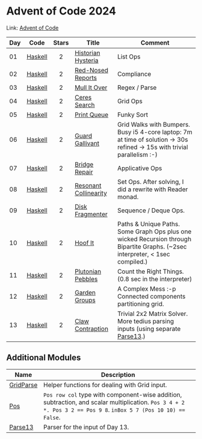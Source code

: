 # Advent of Code 2024

Link: [Advent of Code](https://adventofcode.com/2024)

| Day | Code             | Stars | Title                                                        | Comment                                                                                                                        |
| --- | ---------------- | :---: | ------------------------------------------------------------ | ------------------------------------------------------------------------------------------------------------------------------ |
| 01  | [Haskell](01.hs) |   2   | [Historian Hysteria](https://adventofcode.com/2024/day/1)    | List Ops                                                                                                                       |
| 02  | [Haskell](02.hs) |   2   | [Red-Nosed Reports](https://adventofcode.com/2024/day/2)     | Compliance                                                                                                                     |
| 03  | [Haskell](03.hs) |   2   | [Mull It Over](https://adventofcode.com/2024/day/3)          | Regex / Parse                                                                                                                  |
| 04  | [Haskell](04.hs) |   2   | [Ceres Search](https://adventofcode.com/2024/day/4)          | Grid Ops                                                                                                                       |
| 05  | [Haskell](05.hs) |   2   | [Print Queue](https://adventofcode.com/2024/day/5)           | Funky Sort                                                                                                                     |
| 06  | [Haskell](06.hs) |   2   | [Guard Gallivant](https://adventofcode.com/2024/day/6)       | Grid Walks with Bumpers. Busy i5 4-core laptop: 7m at time of solution -> 30s refined -> 15s with trivial parallelism :-)      |
| 07  | [Haskell](07.hs) |   2   | [Bridge Repair](https://adventofcode.com/2024day/7)          | Applicative Ops                                                                                                                |
| 08  | [Haskell](08.hs) |   2   | [Resonant Collinearity](https://adventofcode.com/2024/day/8) | Set Ops. After solving, I did a rewrite with Reader monad.                                                                     |
| 09  | [Haskell](09.hs) |   2   | [Disk Fragmenter](https://adventofcode.com/2024/day/9)       | Sequence / Deque Ops.                                                                                                          |
| 10  | [Haskell](10.hs) |   2   | [Hoof It](https://adventofcode.com/2024/day/10)              | Paths & Unique Paths. Some Graph Ops plus one wicked Recursion through Bipartite Graphs. (~2sec interpreter, < 1sec compiled.) |
| 11  | [Haskell](11.hs) |   2   | [Plutonian Pebbles](https://adventofcode.com/2024/day/11)    | Count the Right Things. (0.8 sec in the interpreter)                                                                           |
| 12  | [Haskell](12.hs) |   2   | [Garden Groups](https://adventofcode.com/2024/day/12)        | A Complex Mess :-p Connected components partitioning grid.                                                                     |
| 13  | [Haskell](13.hs) |   2   | [Claw Contraption](https://adventofcode.com/2024/day/13)     | Trivial 2x2 Matrix Solver. More tedius parsing inputs (using separate [Parse13](Parse13.hs).)                                  |

## Additional Modules

| Name                      | Description                                                                                                                                                     |
| ------------------------- | --------------------------------------------------------------------------------------------------------------------------------------------------------------- |
| [GridParse](GridParse.hs) | Helper functions for dealing with Grid input.                                                                                                                   |
| [Pos](Pos.hs)             | `Pos row col` type with component-wise addition, subtraction, and scalar multiplication. `Pos 3 4 + 2 *. Pos 3 2 == Pos 9 8`. `inBox 5 7 (Pos 10 10) == False`. |
| [Parse13](Parse13.hs)     | Parser for the input of Day 13.                                                                                                                                 |
